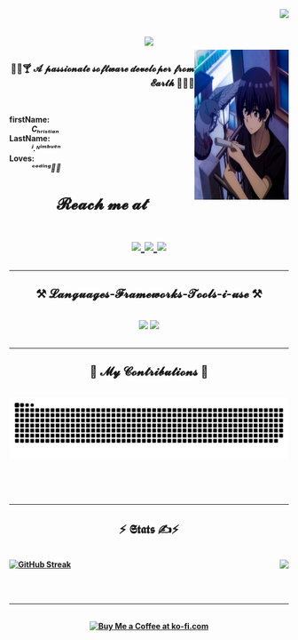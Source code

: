 <img align="right" src="https://visitor-badge.laobi.icu/badge?page_id=salesp07.salesp07" />

<h1 align="center">
    <img src="https://readme-typing-svg.herokuapp.com/?font=Righteous&size=35&center=true&vCenter=true&width=500&height=70&duration=4000&lines=Hi+There!+👋;+I'm+Chris+JNim!;+welcome+to+my+profile;" />
<div align="center">
    <img src="./57a7d352b2b5be0ba8538d5a50580a30.jpg" align="right" width="170" height="270">
    </h1>
  

<h3 align="right">🍺🥂🍸 𝓐 𝓹𝓪𝓼𝓼𝓲𝓸𝓷𝓪𝓽𝓮 𝓼𝓸𝓯𝓽𝔀𝓪𝓻𝓮 𝓭𝓮𝓿𝓮𝓵𝓸𝓹𝓮𝓻 𝓯𝓻𝓸𝓶 𝓔𝓪𝓻𝓽𝓱 🍻🍷🍹</h3>

<br/>

<dl>
    <dt align="left"><strong>firstName:<strong/></dt>
        <dd align="left"><em>Cₕᵣᵢₛₜᵢₐₙ</em></dd>
          <dt align="left"><strong>LastName:<strong/></dt>
        <dd align="left"><em>ʲ.ᴺⁱᵐᵇᵘᵉⁿ</em></dd>
         <dt align="left"><strong>Loves:<strong/></dt>
              <dd align="left"><em>ᶜᵒᵈⁱⁿᵍ👨‍💻</em></dd>
        
</dl>

  <h1 align="center" color="gold">𝓡𝓮𝓪𝓬𝓱 𝓶𝓮 𝓪𝓽<h1/>
<div align="center"> 
  <a href="mailto:cnimbuen@gmail.com">
    <img src="https://img.shields.io/badge/Gmail-333333?style=for-the-badge&logo=gmail&logoColor=red" />
  </a>
  <a href="https://linkedin.com/in/pedro-sales-muniz" target="_blank">
    <img src="https://img.shields.io/badge/LinkedIn-0077B5?style=for-the-badge&logo=linkedin&logoColor=white" target="_blank" />
  </a>
  <a href="https://chrisjoy-github-io.vercel.app/" target="_blank">
     <img src="https://img.shields.io/badge/Portfolio-FF5722?style=for-the-badge&logo=todoist&logoColor=white" target="_blank" /> <!-- sqlite, safari, google-chrome are other good icon options -->
  </a>
</div>

 <hr/>
 
<h2 align="center">⚒️ 𝓛𝓪𝓷𝓰𝓾𝓪𝓰𝓮𝓼-𝓕𝓻𝓪𝓶𝓮𝔀𝓸𝓻𝓴𝓼-𝓣𝓸𝓸𝓵𝓼-𝓲-𝓾𝓼𝓮 ⚒️</h2>
<br/>
<div align="center">
    <img src="https://skillicons.dev/icons?i=html,css,vscode,github,git" />
    <img src="https://skillicons.dev/icons?i=nodejs,javascript,express,mongodb" />
</div>

<br/>
<hr/>

<div align="center">
  <h2>🐍 𝓜𝔂 𝓒𝓸𝓷𝓽𝓻𝓲𝓫𝓾𝓽𝓲𝓸𝓷𝓼 🐍</h2>
  <br>
  <img alt="𝓈𝓃𝒶𝓀𝑒 𝑒𝒶𝓉𝒾𝓃𝑔 𝓂𝓎 𝒸𝑜𝓃𝓉𝓇𝒾𝒷𝓊𝓉𝒾𝑜𝓃𝓈" src="https://raw.githubusercontent.com/salesp07/salesp07/output/github-contribution-grid-snake.svg" />
  
  <br/><br/><br/>
</div>

<hr/>

<h2 align="center">⚡ 𝕾𝖙𝖆𝖙𝖘 ✍⚡</h2>
<br><a href="https://git.io/streak-stats"><img src="https://streak-stats.demolab.com?user=ChristianNimb&theme=transparent" alt="GitHub Streak" /></a>
 
 <picture>
  <source
    srcset="https://github-readme-stats.vercel.app/api?username=ChristianNimb&show_icons=true"
    media="(prefers-color-scheme: light), (prefers-color-scheme: no-preference)"
  /> 
  <img align='right'src="https://github-readme-stats.vercel.app/api?username=ChristianNimb&show_icons=true" />
</picture>
    
</div>

<br/><br/>

<hr/>

<br/>

<div align="center">
<a href='https://www.buymeacoffee.com/CHRISTIANNIMB' target='_blank'><img height='64' style='border:0px;height:64px;' src='https://storage.ko-fi.com/cdn/kofi1.png?v=3' border='0' alt='Buy Me a Coffee at ko-fi.com' /></a>
</div>

<br/>
